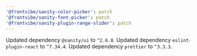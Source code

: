 ```yaml
---
'@frontvibe/sanity-color-picker': patch
'@frontvibe/sanity-font-picker': patch
'@frontvibe/sanity-plugin-range-slider': patch
---
```


Updated dependency `@sanity/ui` to `^2.6.8`.
Updated dependency `eslint-plugin-react` to `^7.34.4`.
Updated dependency `prettier` to `^3.3.3`.
